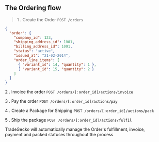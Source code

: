 ## The Ordering flow

> 1 . Create the Order
`POST /orders`

```json
{
  "order": {
    "company_id": 123,
    "shipping_address_id": 1001,
    "billing_address_id": 1001,
    "status": "active",
    "issued_at": "21-02-2014",
    "order_line_items": [
      { "variant_id": 14, "quantity": 1 },
      { "variant_id": 15, "quantity": 2 }
    ]
  }
}
```

2 . Invoice the order
`POST /orders/[:order_id]/actions/invoice`

3 . Pay the order
`POST /orders/[:order_id]/actions/pay`

4 . Create a Package for Shipping
`POST /orders/[:order_id]/actions/pack`

5 . Ship the package
`POST /orders/[:order_id]/actions/fulfil`

TradeGecko will automatically manage the Order's fulfillment, invoice, payment and packed statuses
throughout the process
